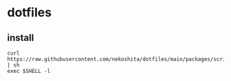 # dotfiles

## install
```
curl https://raw.githubusercontent.com/nekoshita/dotfiles/main/packages/scripts/sync_dots  | sh
exec $SHELL -l
```

